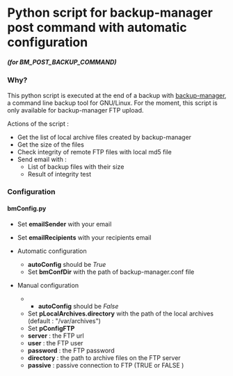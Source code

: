# Python script for backup-manager post command with automatic configuration
##### (for BM_POST_BACKUP_COMMAND) 

### Why?

This python script is executed at the end of a backup with [backup-manager](https://github.com/sukria/Backup-Manager), a command line backup tool for GNU/Linux.
For the moment, this script is only available for backup-manager FTP upload.

Actions of the script :
* Get the list of local archive files created by backup-manager
* Get the size of the files
* Check integrity of remote FTP files with local md5 file
* Send email with : 
  *  List of backup files with their size
  *   Result of integrity test

### Configuration

#### bmConfig.py
* Set **emailSender** with your email
* Set **emailRecipients** with your recipients email

* Automatic configuration
  * **autoConfig** should be *True*
  * Set **bmConfDir** with the path of backup-manager.conf file

* Manual configuration 
  * * **autoConfig** should be *False*
  *  Set **pLocalArchives.directory** with the path of the local archives (default : "/var/archives")
  *  Set **pConfigFTP**
    *  **server** : the FTP url 
    *  **user** : the FTP user
    *  **password** : the FTP password
    *  **directory** : the path to archive files on the FTP server
    *  **passive** : passive connection to FTP (TRUE or FALSE )
